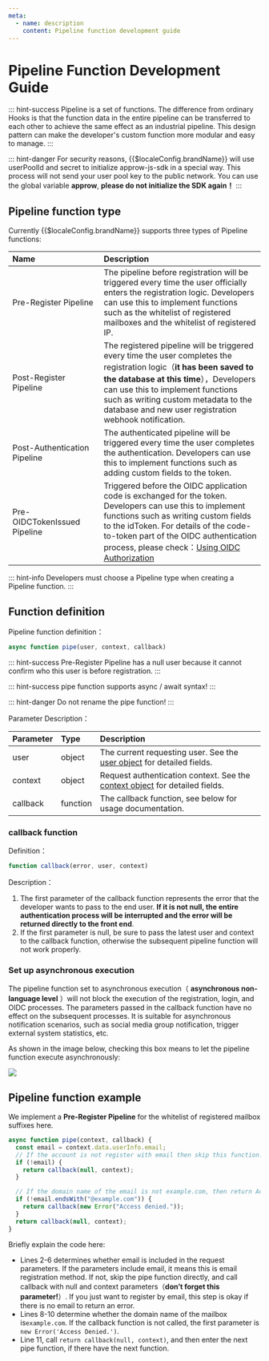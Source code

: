 ```yaml
---
meta:
  - name: description
    content: Pipeline function development guide
---
```


# Pipeline Function Development Guide

<LastUpdated/>


::: hint-success
Pipeline is a set of functions. The difference from ordinary Hooks is that the function data in the entire pipeline can be transferred to each other to achieve the same effect as an industrial pipeline. This design pattern can make the developer's custom function more modular and easy to manage.
:::

::: hint-danger
For security reasons, {{$localeConfig.brandName}} will use userPoolId and secret to initialize approw-js-sdk in a special way. This process will not send your user pool key to the public network. You can use the global variable **approw**, **please do not initialize the SDK again！**
:::

## Pipeline function type <a id="pipeline-type"></a>

Currently {{$localeConfig.brandName}} supports three types of Pipeline functions:

| Name                         | Description                                                                                                                                                                                                                               |
| :--------------------------- | :---------------------------------------------------------------------------------------------------------------------------------------------------------------------------------------------------------------------------------- |
| Pre-Register Pipeline <img width=300>       | The pipeline before registration will be triggered every time the user officially enters the registration logic. Developers can use this to implement functions such as the whitelist of registered mailboxes and the whitelist of registered IP.                                                                                                                         |
| Post-Register Pipeline       | The registered pipeline will be triggered every time the user completes the registration logic（**it has been saved to the database at this time**），Developers can use this to implement functions such as writing custom metadata to the database and new user registration webhook notification.                                                                       |
| Post-Authentication Pipeline | The authenticated pipeline will be triggered every time the user completes the authentication. Developers can use this to implement functions such as adding custom fields to the token.                                                                                                                                      |
| Pre-OIDCTokenIssued Pipeline | Triggered before the OIDC application code is exchanged for the token. Developers can use this to implement functions such as writing custom fields to the idToken. For details of the code-to-token part of the OIDC authentication process, please check：[Using OIDC Authorization](/federation/oidc/authorization-code/?step=2) |

::: hint-info
Developers must choose a Pipeline type when creating a Pipeline function.
:::

## Function definition <a id="definition"></a>

Pipeline function definition：

```js
async function pipe(user, context, callback)
```

::: hint-success
Pre-Register Pipeline has a null user because it cannot confirm who this user is before registration.
:::

::: hint-success
pipe function supports async / await syntax!
:::

::: hint-danger
Do not rename the pipe function!
:::

Parameter Description：

| Parameter     | Type     | Description                                                            |
| :------- | :------- | :--------------------------------------------------------------- |
| user     | object   | The current requesting user. See the [user object](user-object.md) for detailed fields.         |
| context  | object   | Request authentication context. See the [context object](context-object.md) for detailed fields. |
| callback | function | The callback function, see below for usage documentation.                                       |

### callback function <a id="callback"></a>

Definition：

```js
function callback(error, user, context)
```

Description：

1. The first parameter of the callback function represents the error that the developer wants to pass to the end user. **If it is not null, the entire authentication process will be interrupted and the error will be returned directly to the front end**.
2. If the first parameter is null, be sure to pass the latest user and context to the callback function, otherwise the subsequent pipeline function will not work properly.

### Set up asynchronous execution <a id="async"></a>

The pipeline function set to asynchronous execution（ **asynchronous non-language level** ）will not block the execution of the registration, login, and OIDC processes. The parameters passed in the callback function have no effect on the subsequent processes. It is suitable for asynchronous notification scenarios, such as social media group notification, trigger external system statistics, etc.

As shown in the image below, checking this box means to let the pipeline function execute asynchronously:

![](https://cdn.authing.cn/blog/20200927195654.png)

## Pipeline function example <a id="demo"></a>

We implement a **Pre-Register Pipeline** for the whitelist of registered mailbox suffixes here.

```js
async function pipe(context, callback) {
  const email = context.data.userInfo.email;
  // If the account is not register with email then skip this function.
  if (!email) {
    return callback(null, context);
  }

  // If the domain name of the email is not example.com, then return Access denied. error to the backend.
  if (!email.endsWith("@example.com")) {
    return callback(new Error("Access denied."));
  }
  return callback(null, context);
}
```

Briefly explain the code here:

- Lines 2-6 determines whether email is included in the request parameters. If the parameters include email, it means this is email registration method. If not, skip the pipe function directly, and call callback with null and context parameters（**don’t forget this parameter!**）. If you just want to register by email, this step is okay if there is no email to return an error.
- Lines 8-10 determine whether the domain name of the mailbox is`example.com`. If the callback function is not called, the first parameter is `new Error('Access Denied.')`.
- Line 11, call `return callback(null, context)`, and then enter the next pipe function, if there have the next function.
